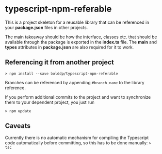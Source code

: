 # typescript-npm-referable
This is a project skeleton for a reusable library that can be referenced in your **package.json** files in other projects.

The main takeaway should be how the interface, classes etc. that should be available through the package is exported in the **index.ts** file. The **main** and **types** attributes in **package.json** are also required for it to work.

## Referencing it from another project

`> npm install --save bolddp/typescript-npm-referable`

Branches can be referenced by appending `#branch_name` to the library reference.

If you perform additional commits to the project and want to synchronize them to your dependent project, you just run

`> npm update`


## Caveats
Currently there is no automatic mechanism for compiling the Typescript code automatically before committing, so this has to be done manually: `> tsc`




